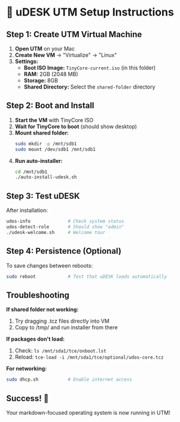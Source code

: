 # 🚀 uDESK UTM Setup Instructions

## Step 1: Create UTM Virtual Machine

1. **Open UTM** on your Mac
2. **Create New VM** → "Virtualize" → "Linux"
3. **Settings:**
   - **Boot ISO Image:** `TinyCore-current.iso` (in this folder)
   - **RAM:** 2GB (2048 MB)
   - **Storage:** 8GB
   - **Shared Directory:** Select the `shared-folder` directory

## Step 2: Boot and Install

1. **Start the VM** with TinyCore ISO
2. **Wait for TinyCore to boot** (should show desktop)
3. **Mount shared folder:**
   ```bash
   sudo mkdir -p /mnt/sdb1
   sudo mount /dev/sdb1 /mnt/sdb1
   ```
4. **Run auto-installer:**
   ```bash
   cd /mnt/sdb1
   ./auto-install-udesk.sh
   ```

## Step 3: Test uDESK

After installation:
```bash
udos-info              # Check system status
udos-detect-role       # Should show "admin"
./udesk-welcome.sh     # Welcome tour
```

## Step 4: Persistence (Optional)

To save changes between reboots:
```bash
sudo reboot            # Test that uDESK loads automatically
```

## Troubleshooting

**If shared folder not working:**
1. Try dragging .tcz files directly into VM
2. Copy to /tmp/ and run installer from there

**If packages don't load:**
1. Check: `ls /mnt/sda1/tce/onboot.lst`
2. Reload: `tce-load -i /mnt/sda1/tce/optional/udos-core.tcz`

**For networking:**
```bash
sudo dhcp.sh           # Enable internet access
```

## Success! 🎉

Your markdown-focused operating system is now running in UTM!


